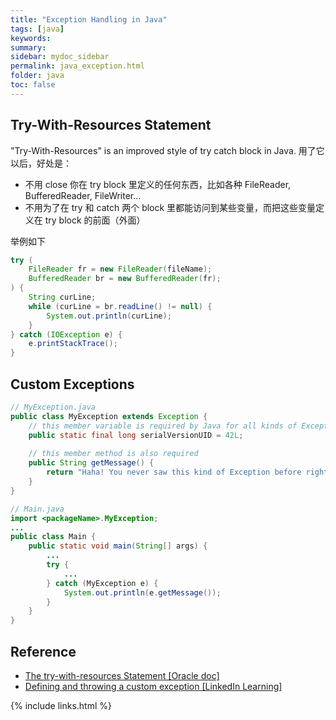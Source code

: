 ```yaml
---
title: "Exception Handling in Java"
tags: [java]
keywords:
summary:
sidebar: mydoc_sidebar
permalink: java_exception.html
folder: java
toc: false
---
```


## Try-With-Resources Statement
"Try-With-Resources" is an improved style of try catch block in Java. 用了它以后，好处是：
* 不用 close 你在 try block 里定义的任何东西，比如各种 FileReader, BufferedReader, FileWriter...
* 不用为了在 try 和 catch 两个 block 里都能访问到某些变量，而把这些变量定义在 try block 的前面（外面）

举例如下
```java
try (
    FileReader fr = new FileReader(fileName);
    BufferedReader br = new BufferedReader(fr);
) {
    String curLine;
    while (curLine = br.readLine() != null) {
        System.out.println(curLine);
    }
} catch (IOException e) {
    e.printStackTrace();
}
```

## Custom Exceptions
```java
// MyException.java
public class MyException extends Exception {
    // this member variable is required by Java for all kinds of Exceptions
    public static final long serialVersionUID = 42L;
    
    // this member method is also required
    public String getMessage() {
        return "Haha! You never saw this kind of Exception before right?";
    }
}
```
```java
// Main.java
import <packageName>.MyException;
...
public class Main {
    public static void main(String[] args) {
        ...
        try {
            ...
        } catch (MyException e) {
            System.out.println(e.getMessage());
        }
    }
}
```



## Reference
* [The try-with-resources Statement [Oracle doc]](https://docs.oracle.com/javase/tutorial/essential/exceptions/tryResourceClose.html)
* [Defining and throwing a custom exception [LinkedIn Learning]](https://www.linkedin.com/learning/advanced-java-programming/defining-and-throwing-a-custom-exception)

{% include links.html %}
